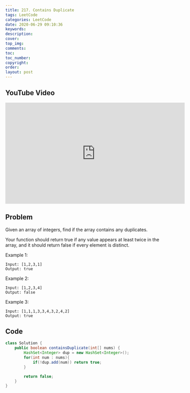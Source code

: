 ```yaml
---
title: 217. Contains Duplicate
tags: LeetCode
categories: LeetCode
date: 2020-06-29 09:10:36
keywords:
description:
cover:
top_img:
comments:
toc:
toc_number:
copyright:
order:
layout: post
---
```


## YouTube Video

<iframe width="560" height="315" src="https://www.youtube.com/embed/4rE2t0VlDVQ" frameborder="0" allow="accelerometer; autoplay; encrypted-media; gyroscope; picture-in-picture" allowfullscreen></iframe>

## Problem

Given an array of integers, find if the array contains any duplicates.

Your function should return true if any value appears at least twice in the array, and it should return false if every element is distinct.

Example 1:

```
Input: [1,2,3,1]
Output: true
```

Example 2:

```
Input: [1,2,3,4]
Output: false
```

Example 3:

```
Input: [1,1,1,3,3,4,3,2,4,2]
Output: true
```

## Code

```java
class Solution {
    public boolean containsDuplicate(int[] nums) {
        HashSet<Integer> dup = new HashSet<Integer>();
        for(int num : nums){
            if(!dup.add(num)) return true;
        }

        return false;
    }
}
```
